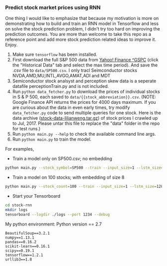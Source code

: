 ### Predict stock market prices using RNN


One thing I would like to emphasize that because my motivation is more on demonstrating how to build and train an RNN model in Tensorflow and less on solve the stock prediction problem, I didn't try too hard on improving the prediction outcomes. You are more than welcome to take this repo as a reference point and add more stock prediction related ideas to improve it. Enjoy.

1. Make sure `tensorflow` has been installed.
2. First download the full S&P 500 data from [Yahoo! Finance ^GSPC](https://finance.yahoo.com/quote/%5EGSPC?p=^GSPC) (click the "Historical Data" tab and select the max time period). And save the .csv file to `data/SP500.csv`.
 I only tracl Seimconductor stocks NVDA,AMD,MU,INTL,AVGO,AMAT,ADI and MDT
3. Semiconductor stock analsyst and perception skew data is a seperate datafile perceptionTrain.py and is not included.
4. Run `python data_fetcher.py` to download the prices of individual stocks in S & P 500, each saved to `data/{{stock_abbreviation}}.csv`.
(NOTE: Google Finance API returns the prices for 4000 days maximum. If you are curious about the data in even early times, try modify `data_fetcher.py` code to send multiple queries for one stock. Here is the data archive ([stock-data-lilianweng.tar.gz](https://drive.google.com/open?id=1QKVkiwgCNJsdQMEsfoi6KpqoPgc4O6DD)) of stock prices I crawled up to Jul, 2017. Please untar this file to replace the "data" folder in the repo for test runs.)
5. Run `python main.py --help` to check the available command line args.
6. Run `python main.py` to train the model.


For examples,
- Train a model only on SP500.csv; no embedding
```bash
python main.py --stock_symbol=SP500 --train --input_size=1 --lstm_size=128 --max_epoch=50
```

- Train a model on 100 stocks; with embedding of size 8
```bash
python main.py --stock_count=100 --train --input_size=1 --lstm_size=128 --max_epoch=50 --embed_size=8
```

- Start your Tensorboard
```bash
cd stock-rnn
mkdir logs
tensorboard --logdir ./logs --port 1234 --debug
```

My python environment: 
Python version == 2.7
```
BeautifulSoup==3.2.1
numpy==1.13.1
pandas==0.16.2
scikit-learn==0.16.1
scipy==0.19.1
tensorflow==1.2.1
urllib3==1.8
```
